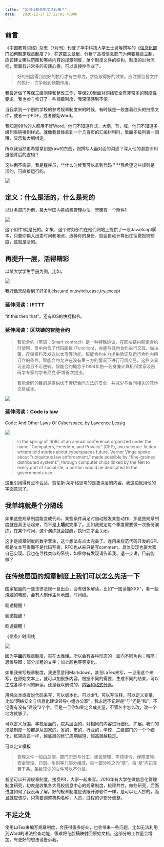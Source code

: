 ```yaml
---
title:  "如何让规章制度活起来？"
date:   2020-12-17 17:22:01 +0800
---
```


## 前言

《中国教育网络》杂志（7月刊）刊登了华中科技大学王士贤等撰写的《[信息化部门如何制定规章制度](http://media.cutech.edu.cn/zyyy/szxy/202009/t20200918_2013769.shtml)？》，在这篇文章里，分析了高校信息部门为何要建章立制，应该建立哪些范围和哪些内容的规章制度，单个制度文件的结构，制度的出台流程，里面有非常多的实践心得，可以直接抄作业了。

> 好的制度得到良好的执行才有生命力，才能取得好的效果。应注重监督文件的执行，力争起到预期作用。

我最近做了等保三级测评和整改工作，等保2.0里面对网络安全有非常多的制度性要求。我也参与修订了一些规章制度，我深深感到不便。

当我拿到一个别的学校的参考规章制度来的时候，有时候是一段套着红头的扫描文件，或者一个PDF，或者原始Word。

我知道99%的人都用不好Word，他们不知道样式，大纲，节，域，他们不知道多级列表链接到样式。就像我曾经拿到一个几百页的汇编材料时，里面多级列表一团糟，显示和大纲绑定。

所以我当然更希望拿到更raw的东西，跟撰写人面对面的沟通？深入他的潜意识知道他背后的逻辑？

这些倒不需要，我是程序员，**什么时候我可以拿到代码？**我希望这些规则是活的，可直接运行的。

![](/images/2020/code-is-law/talk-is-cheap.png)

## 定义：什么是活的，什么是死的

以财务部门为例，某大学国内差旅费管理办法。里面有一个附件1

![](/images/2020/code-is-law/baoxiao.png)

这个附件1就是死的。如果，这个财务部门在他们网站上提供了一段JavaScript脚本，只要你输入出差时间和地点，选择你的身份，就会自动计算出住宿费报销额度，这就是活的。

## 再提升一层，活得精彩

以某大学学生手册为例，比如。

![](/images/2020/code-is-law/manual.png)

我好像天然看到了好多if,else,and,or,switch,case,try,except

### 延伸阅读：IFTTT

“if this then that”，还有iOS的快捷指令。

### 延伸阅读：区块链的智能合约

> 智能合约（英语：Smart contract）是一种特殊协议，在区块链内制定合约时使用，当中内含了代码函数 (Function)，亦能与其他合约进行交互、做决策、存储资料及发送以太币等功能。智能合约主力提供验证及运行合约内所订立的条件。智能合约允许在没有第三方的情况下进行可信交易。这些交易可追踪且不可逆转。智能合约概念于1994年由一名身兼计算机科学家及密码学专家的学者尼克·萨博首次提出。
>
> 智能合同的目的是提供优于传统合同方法的安全，并减少与合同相关的其他交易成本。

![](/images/2020/code-is-law/contract.png)

### 延伸阅读：Code is law

Code: And Other Laws Of Cyberspace, by Lawrence Lessig

![](/images/2020/code-is-law/code.jpg)

> In the spring of 1996, at an annual conference organized under the name "Computers, Freedom, and Privacy" (CFP), two science-fiction writers told stories about cyberspaces future. Vernor Vinge spoke about "ubiquitous law enforcement," made possible by "fine-grained distributed systems"; through computer chips linked by the Net to every part of social life, a portion would be dedicated to the governments use.

这里引用得有点不合适，劳伦斯·莱斯格思考的是更深层的内容，我这边就用他的字面意思了。

## 我单纯就是个分隔线

如果这些规章制度能变成代码，某些条件满足时自动触发某些动作，那这些规章制度就是真正活起来，而不是**上墙**就完事了。比如我规定每个季度需要做一次备份演练，在某个时间，这个演练就会提醒，执行完才会关闭。

这才是规章制度的数字孪生，这个想法有点太完美了。连用来规范代码开发的GPL都是文本写得而不是代码写得，RFC也从来只是写comment，具体实现也要大家自己实现。我也在寻找类似的系统，如果你有发现请告诉我。退一步讲，目前能做？

## 在传统层面的规章制度上我们可以怎么先活一下

国家层面的一些法律法规一旦出台，会有很多解读，比如“一图读懂XXX”，看一些烧脑的电影，会有人制作主角地图，时间线。

剧透提醒！

剧透提醒！

剧透提醒！

《信条》时间线

![](/images/2020/code-is-law/tenet-timeline.png)

因为**平面**的规章制度，实在太难懂。所以会有各种形态的：面向不同角色；精简；思维导图；部分加粗的文字；加上颜色等等变化。

如果我来写规章制度，我更愿意用Markdown，甚至LaTex来写，一旦用这个来写，在原始文本上，就可以加很多内容，根据不同的需要，生成不同的结果，可以生成各种不同的解读，还是我以前说的，[内容和格式分离](https://dog.xmu.edu.cn/2018/05/03/split-content-format.html)。

用纯文本或者说代码来写，可以版本化，可以diff。可以写注释，可以定义变量，比如“网络安全与信息化建设领导小组办公室”，我永远不记得是“与”还是“和”，不记得有没有“建设”2个字。但是一旦你如果定义成变量，不管名字怎么改，改一个地方就够了。

可以定义范围，学校层面的，院系层面的，对相同的内容进行细化，扩展。我们的规章制度一般都是从国家的，省的，市的，行业的，学校，二级部门的一个个细化，框架应该一样，越底层的修订周期越短，越高层越稳定。

可以定义模板

> 管理文件一般由总则、部门职责与分工、建设管理、考核评价、保障措施、安全管理、罚则、附则等几部分组成，每一部分称之为“章”，每“章”内包含若干条。条数较少的文件可以不分章。

甚至可以开源规章制度，接受PR，大家一起来写。2016年有大学在做信息化管理制度研究，初衷是收集各大高校信息中心的规章制度，梳理共性，做些研究，后面进度如何了我没再了解。好的规章制度应该跟开源软件一样，是可以让人抄的，而且就应该抄，只需要调整机构名称，人员，过程的少部分调整。

## 不足之处

使用LaTex来编写规章制度，会获得很多好处，也会带来一些问题。比如无法利用到Word的语法检查功能，很难将花脸稿映射回原始文档，这部分的工作量会增加。有更好的想法请告诉我。
